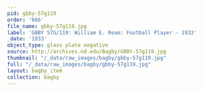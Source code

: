 ```yaml
---
pid: gbby-57g119
order: '666'
file_name: gbby-57g119.jpg
label: 'GBBY 57G/119: William E. Ream: Football Player - 1933'
_date: '1933'
object_type: glass plate negative
source: http://archives.nd.edu/Bagby/GBBY-57g119.jpg
thumbnail: "/_data/raw_images/bagby/gbby-57g119.jpg"
full: "/_data/raw_images/bagby/gbby-57g119.jpg"
layout: bagby_item
collection: bagby
---
```

